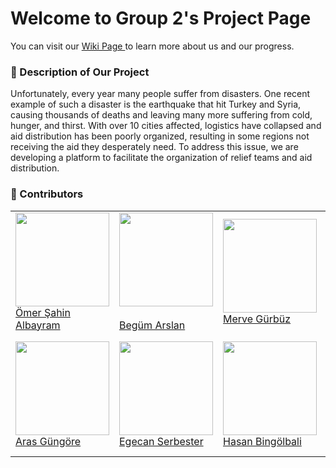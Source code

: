 # Welcome to Group 2's Project Page 
You can visit our <a href="https://github.com/bounswe/bounswe2023group2/wiki"> Wiki Page </a> to learn more about us and our progress.


### :paperclip: Description of Our Project
Unfortunately, every year many people suffer from disasters. One recent example of such a disaster is the earthquake that hit Turkey and Syria, causing thousands of deaths and leaving many more suffering from cold, hunger, and thirst. With over 10 cities affected, logistics have collapsed and aid distribution has been poorly organized, resulting in some regions not receiving the aid they desperately need. To address this issue, we are developing a platform to facilitate the organization of relief teams and aid distribution.

### :busts_in_silhouette: Contributors
<table style="table-layout: fixed; width: 100%;">
  <tr>
    <td>
      <div>
        <a href="https://github.com/bounswe/bounswe2023group2/wiki/%C3%96mer-%C5%9Eahin-Albayram"><img src="https://user-images.githubusercontent.com/94677441/224304915-8f3cc278-95a6-455b-8180-4b6ffd00f58b.png"
        width=150></a>
      </div>
      <a href="https://github.com/bounswe/bounswe2023group2/wiki/%C3%96mer-%C5%9Eahin-Albayram"> Ömer Şahin Albayram </a>
    </td>
     <td>
      <div>
        <a href="https://github.com/bounswe/bounswe2023group2/wiki/Beg%C3%BCm-Arslan"><img src="https://github.com/bgmrsln/learn-repo/blob/main/myPhoto.jpeg" width=150></a>
      </div>
      <a href="https://github.com/bounswe/bounswe2023group2/wiki/Beg%C3%BCm-Arslan"><br> Begüm Arslan </a>
    </td>
     <td>
      <div>
        <a href="https://github.com/bounswe/bounswe2023group2/wiki/merve-Gürbüz"> 
       <img src="https://user-images.githubusercontent.com/64017121/224938119-36eaa2b9-3d75-4ac8-8ac5-c88f566be399.jpeg" width=150></a>
      </div>
      <a href="https://github.com/bounswe/bounswe2023group2/wiki/merve-Gürbüz"> Merve Gürbüz </a>
    </td>    
     <td>
      <div>
        <a href="https://github.com/bounswe/bounswe2023group2/wiki/Cahid-Enes-Kele%C5%9F">
          <img src="https://user-images.githubusercontent.com/25232403/225258278-2b6a3272-381d-4ff9-aee4-5b7d9697b44f.jpg" width=150>
        </a>
      </div>
      <a href="https://github.com/bounswe/bounswe2023group2/wiki/Cahid-Enes-Kele%C5%9F"> Cahid Enes Keleş </a>
    </td>
     <td>
      <div>
        <a href="https://github.com/rburaksaritas"><img src="https://avatars.githubusercontent.com/u/86561984?v=4" width=150></a>
      </div>
      <a href="https://github.com/bounswe/bounswe2023group2/wiki/Ramazan-Burak-Sar%C4%B1ta%C5%9F"> Ramazan Burak Sarıtaş </a>
    </td>
     <td>
      <div>
        <a href="https://github.com/bounswe/bounswe2023group2/wiki/Ersel-%C3%87anak%C3%A7%C4%B1l%C4%B1"><img src="https://avatars.githubusercontent.com/u/12229719?s=200&v=4" width=150></a>
      </div>
      <a href="https://github.com/bounswe/bounswe2023group2/wiki/Ersel-%C3%87anak%C3%A7%C4%B1l%C4%B1"> Ersel Çanakçılı </a>
    </td>    
  </tr>
  <tr>
    <td>
      <div>
        <a href="https://github.com/bounswe/bounswe2023group2/wiki/Aras-Güngöre"><img src="https://user-images.githubusercontent.com/59939304/225309838-aaee9aaf-c721-4f01-8a8f-ba99d91122f8.jpg" width=150></a>
      </div>
      <a href="https://github.com/bounswe/bounswe2023group2/wiki/Aras-Güngöre"> Aras Güngöre </a>
    </td>
    <td>
      <div>
        <a href="https://github.com/bounswe/bounswe2023group2/wiki/Egecan-Serbester"><img src="https://user-images.githubusercontent.com/87999176/225514747-c2264f3e-275a-4a25-9f2c-12150e8b1ad7.jpeg" width=150></a>
      </div>
      <a href="https://github.com/bounswe/bounswe2023group2/wiki/Egecan-Serbester"> Egecan Serbester </a>
    </td>
     <td>
      <div>
        <a href="https://github.com/bounswe/bounswe2023group2/wiki/Hasan-Bing%C3%B6lbali"><img src="https://avatars.githubusercontent.com/u/12229719?s=200&v=4" width=150></a>
      </div>
      <a href="https://github.com/bounswe/bounswe2023group2/wiki/Hasan-Bing%C3%B6lbali"> Hasan Bingölbali </a>
    </td>
     <td>
      <div>
        <a href="https://github.com/bounswe/bounswe2023group2/wiki/Mehmet-Emin-%C4%B0pekdal"><img src="https://user-images.githubusercontent.com/57192244/225580813-e8421f1c-1e51-43a4-877f-3aab0c21777b.jpg" width=150></a>
      </div>
      <a href="https://github.com/bounswe/bounswe2023group2/wiki/Mehmet-Emin-%C4%B0pekdal"> Mehmet Emin İpekdal </a>
    </td>
     <td>
      <div>
        <a href="https://github.com/bounswe/bounswe2023group2/wiki/Halil-%C4%B0brahim-G%C3%BCrb%C3%BCz"><img src="https://avatars.githubusercontent.com/u/12631296?s=400&u=db24c60dd46701b56f81397ca2d3fc3e242d19f7&v=4" width=150></a>
      </div>
      <a href="https://github.com/bounswe/bounswe2023group2/wiki/Halil-%C4%B0brahim-G%C3%BCrb%C3%BCz"> Halil İbrahim Gürbüz </a>
    </td>
     <td>
      <div>
         <a href="https://github.com/bounswe/bounswe2023group2/wiki/Mehmet-Kuzulugil"><img src="https://avatars.githubusercontent.com/u/46297916?v=4" width=150></a>
      </div>
      <a href="https://github.com/bounswe/bounswe2023group2/wiki/Mehmet-Kuzulugil"> Mehmet Kuzulugil </a>
    </td>    
  </tr>
</table>
